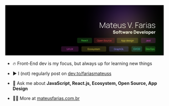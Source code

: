 <img src='banner.png' />

- 🔥 Front-End dev is my focus, but always up for learning new things

- ▶️ I (not) regularly post on [dev.to/fariasmateuss](https://dev.to/fariasmateuss)

- 💬 Ask me about **JavaScript, React.js, Ecosystem, Open Source, App Design**

- 👨‍💻 More at [mateusfarias.com.br](https://mateusfarias.com.br)
